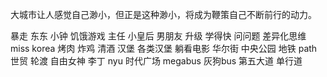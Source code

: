 大城市让人感觉自己渺小，但正是这种渺小，将成为鞭策自己不断前行的动力。

暴走 东东 小钟 饥饿游戏 主任 小皇后 男朋友 升级 学得快 问问题 差异化思维 miss korea 烤肉 炸鸡 清酒 汉堡 各类汉堡 躺看电影 华尔街 中央公园 地铁 path 世贸 轮渡 自由女神 李丁 nyu 时代广场 megabus 灰狗bus 第五大道 单行道 